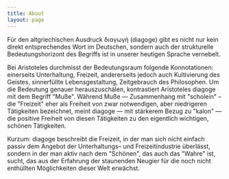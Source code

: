 ```yaml
---
title: About
layout: page
---
```


Für den alt­griechis­chen Aus­druck διαγωγή (diagoge) gibt es nicht nur kein direkt entsprechen­des Wort im Deutschen, son­dern auch der struk­turelle Bedeu­tung­shor­i­zont des Begriffs ist in unserer heuti­gen Sprache vernebelt.

Bei Aris­tote­les durch­misst der Bedeu­tungsraum fol­gende Kon­no­ta­tio­nen: ein­er­seits Unter­hal­tung, Freizeit, ander­er­seits jedoch auch Kul­tivierung des Geistes, sin­ner­füllte Lebens­gestal­tung, Zeit­ge­brauch des Philosophen. Um die Bedeu­tung genauer her­auszuschälen, kon­trastiert Aris­tote­les diagoge mit dem Begriff "Muße". Während Muße — Zusam­men­hang mit "scholein" – die "Freizeit" eher als Frei­heit von zwar notwendi­gen, aber niedrigeren Tätigkeiten beze­ich­net, meint diagoge — mit stärk­erem Bezug zu "kalon" — die pos­i­tive Frei­heit von diesen Tätigkeiten zu den eigentlich wichti­gen, schö­nen Tätigkeiten.

Kurzum: diagoge beschreibt die Freizeit, in der man sich nicht ein­fach passiv dem Ange­bot der Unter­hal­tungs– und Freizeitin­dus­trie über­lässt, son­dern in der man aktiv nach dem "Schö­nen", das auch das "Wahre" ist, sucht, das aus der Erfahrung der staunen­den Neugier für die noch nicht enthüll­ten Möglichkeiten dieser Welt erwächst.